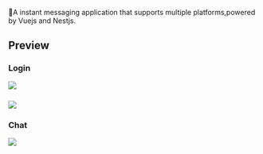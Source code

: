 💬A instant messaging application that supports multiple platforms,powered by Vuejs and Nestjs.

## Preview

### Login

![](https://s2.loli.net/2024/01/02/VRCwMnJ9m7KP4zU.png)

###

![](https://s2.loli.net/2024/01/02/DsgT98u7IGWJwUe.png)

### Chat

![](https://s2.loli.net/2024/01/02/bD4Ij1gLAcUpnQm.png)
